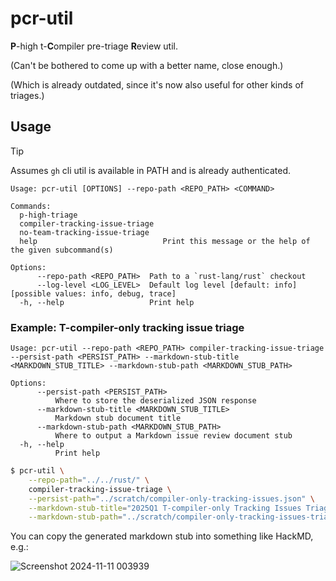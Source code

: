 # pcr-util

**P**-high t-**C**ompiler pre-triage **R**eview util.

(Can't be bothered to come up with a better name, close enough.)

(Which is already outdated, since it's now also useful for other kinds of triages.)

## Usage

> [!TIP]
>
> Assumes `gh` cli util is available in PATH and is already authenticated.

```text
Usage: pcr-util [OPTIONS] --repo-path <REPO_PATH> <COMMAND>

Commands:
  p-high-triage
  compiler-tracking-issue-triage
  no-team-tracking-issue-triage
  help                            Print this message or the help of the given subcommand(s)

Options:
      --repo-path <REPO_PATH>  Path to a `rust-lang/rust` checkout
      --log-level <LOG_LEVEL>  Default log level [default: info] [possible values: info, debug, trace]
  -h, --help                   Print help
```

### Example: T-compiler-only tracking issue triage

```
Usage: pcr-util --repo-path <REPO_PATH> compiler-tracking-issue-triage --persist-path <PERSIST_PATH> --markdown-stub-title <MARKDOWN_STUB_TITLE> --markdown-stub-path <MARKDOWN_STUB_PATH>

Options:
      --persist-path <PERSIST_PATH>
          Where to store the deserialized JSON response
      --markdown-stub-title <MARKDOWN_STUB_TITLE>
          Markdown stub document title
      --markdown-stub-path <MARKDOWN_STUB_PATH>
          Where to output a Markdown issue review document stub
  -h, --help
          Print help
```

```bash
$ pcr-util \
    --repo-path="../../rust/" \
    compiler-tracking-issue-triage \
    --persist-path="../scratch/compiler-only-tracking-issues.json" \
    --markdown-stub-title="2025Q1 T-compiler-only Tracking Issues Triage" \
    --markdown-stub-path="../scratch/compiler-only-tracking-issues-triage.md"
```

You can copy the generated markdown stub into something like HackMD, e.g.:

![Screenshot 2024-11-11 003939](https://github.com/user-attachments/assets/beac98f6-e47b-4359-b972-a476afa73162)
